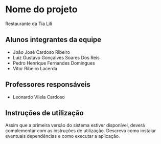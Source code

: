 # Nome do projeto
Restaurante da Tia Lili

## Alunos integrantes da equipe

* João José Cardoso Ribeiro
* Luiz Gustavo Gonçalves Soares Dos Reis
* Pedro Henrique Fernandes Domingues
* Vitor Ribeiro Lacerda

## Professores responsáveis

* Leonardo Vilela Cardoso 



## Instruções de utilização

Assim que a primeira versão do sistema estiver disponível, deverá complementar com as instruções de utilização. Descreva como instalar eventuais dependências e como executar a aplicação.
